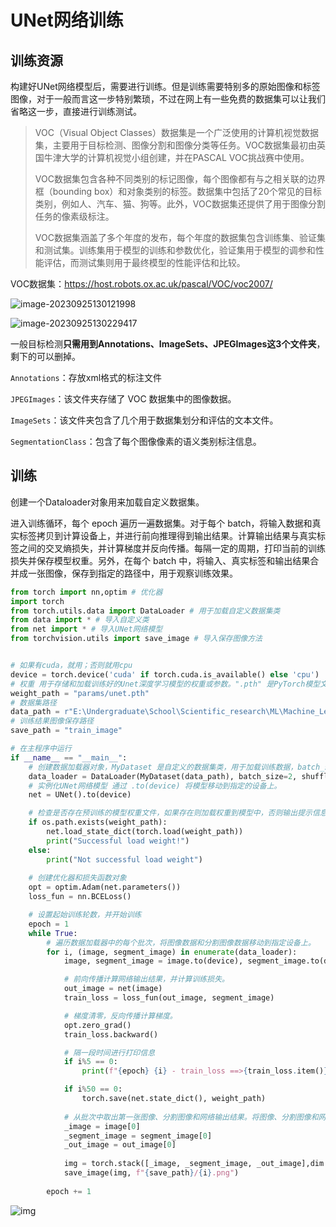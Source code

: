 # UNet网络训练

## 训练资源

构建好UNet网络模型后，需要进行训练。但是训练需要特别多的原始图像和标签图像，对于一般而言这一步特别繁琐，不过在网上有一些免费的数据集可以让我们省略这一步，直接进行训练测试。

> VOC（Visual Object Classes）数据集是一个广泛使用的计算机视觉数据集，主要用于目标检测、图像分割和图像分类等任务。VOC数据集最初由英国牛津大学的计算机视觉小组创建，并在PASCAL VOC挑战赛中使用。
>
> VOC数据集包含各种不同类别的标记图像，每个图像都有与之相关联的边界框（bounding box）和对象类别的标签。数据集中包括了20个常见的目标类别，例如人、汽车、猫、狗等。此外，VOC数据集还提供了用于图像分割任务的像素级标注。
>
> VOC数据集涵盖了多个年度的发布，每个年度的数据集包含训练集、验证集和测试集。训练集用于模型的训练和参数优化，验证集用于模型的调参和性能评估，而测试集则用于最终模型的性能评估和比较。



VOC数据集：https://host.robots.ox.ac.uk/pascal/VOC/voc2007/

![image-20230925130121998](https://cdn.789ak.com/img/image-20230925130121998.png)

![image-20230925130229417](https://cdn.789ak.com/img/image-20230925130229417.png)

一般目标检测**只需用到Annotations、ImageSets、JPEGImages这3个文件夹**，剩下的可以删掉。

`Annotations`：存放xml格式的标注文件

`JPEGImages`：该文件夹存储了 VOC 数据集中的图像数据。

`ImageSets`：该文件夹包含了几个用于数据集划分和评估的文本文件。

`SegmentationClass`：包含了每个图像像素的语义类别标注信息。

## 训练

创建一个Dataloader对象用来加载自定义数据集。

进入训练循环，每个 epoch 遍历一遍数据集。对于每个 batch，将输入数据和真实标签拷贝到计算设备上，并进行前向推理得到输出结果。计算输出结果与真实标签之间的交叉熵损失，并计算梯度并反向传播。每隔一定的周期，打印当前的训练损失并保存模型权重。另外，在每个 batch 中，将输入、真实标签和输出结果合并成一张图像，保存到指定的路径中，用于观察训练效果。

```python
from torch import nn,optim # 优化器
import torch 
from torch.utils.data import DataLoader # 用于加载自定义数据集类
from data import * # 导入自定义类
from net import * # 导入UNet网络模型
from torchvision.utils import save_image # 导入保存图像方法


# 如果有cuda，就用；否则就用cpu
device = torch.device('cuda' if torch.cuda.is_available() else 'cpu')
# 权重 用于存储和加载训练好的Unet深度学习模型的权重或参数。".pth" 是PyTorch模型文件的命名约定。
weight_path = "params/unet.pth"
# 数据集路径
data_path = r"E:\Undergraduate\School\Scientific_research\ML\Machine_Learning\lab\图形分割\Unet模型总\VOCdevkit\VOC2012"
# 训练结果图像保存路径
save_path = "train_image"

# 在主程序中运行
if __name__ == "__main__":
    # 创建数据加载器对象，MyDataset 是自定义的数据集类，用于加载训练数据，batch_size=2 表示每次训练使用的图像数量为 2。
    data_loader = DataLoader(MyDataset(data_path), batch_size=2, shuffle=True)
    # 实例化UNet网络模型 通过 .to(device) 将模型移动到指定的设备上。
    net = UNet().to(device)

    # 检查是否存在预训练的模型权重文件，如果存在则加载权重到模型中，否则输出提示信息。
    if os.path.exists(weight_path):
        net.load_state_dict(torch.load(weight_path))
        print("Successful load weight!")
    else:
        print("Not successful load weight")
    
    # 创建优化器和损失函数对象
    opt = optim.Adam(net.parameters())
    loss_fun = nn.BCELoss()

    # 设置起始训练轮数，并开始训练
    epoch = 1
    while True:
        # 遍历数据加载器中的每个批次，将图像数据和分割图像数据移动到指定设备上。
        for i, (image, segment_image) in enumerate(data_loader):
            image, segment_image = image.to(device), segment_image.to(device)

            # 前向传播计算网络输出结果，并计算训练损失。
            out_image = net(image)
            train_loss = loss_fun(out_image, segment_image)

            # 梯度清零，反向传播计算梯度。
            opt.zero_grad()
            train_loss.backward()

            # 隔一段时间进行打印信息
            if i%5 == 0:
                print(f"{epoch} {i} - train_loss ==>{train_loss.item()}")

            if i%50 == 0:
                torch.save(net.state_dict(), weight_path)
            
            # 从批次中取出第一张图像、分割图像和网络输出结果。将图像、分割图像和网络输出结果按顺序堆叠，并保存为图像文件。
            _image = image[0]
            _segment_image = segment_image[0]
            _out_image = out_image[0]
            
            img = torch.stack([_image, _segment_image, _out_image],dim = 0)
            save_image(img, f"{save_path}/{i}.png")
            
        epoch += 1

```

![img](https://cdn.789ak.com/img/(RC~1%606NEB4H%5BLR)X@TX3FD.png)